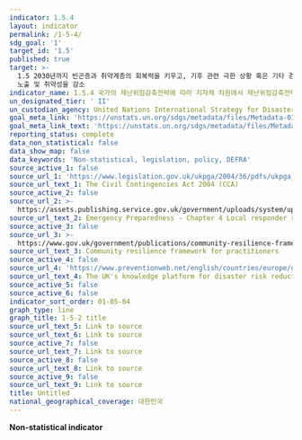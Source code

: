 ```yaml
---
indicator: 1.5.4
layout: indicator
permalink: /1-5-4/
sdg_goal: '1'
target_id: '1.5'
published: true
target: >-
  1.5 2030년까지 빈곤층과 취약계층의 회복력을 키우고, 기후 관련 극한 상황 혹은 기타 경제적, 사회적, 환경적인 충격과 재난에 대한
  노출 및 취약성을 감소
indicator_name: 1.5.4 국가의 재난위험감축전략에 따라 지자체 차원에서 재난위험감축전략을 갖추고 있는 비율
un_designated_tier: ' II'
un_custodian_agency: United Nations International Strategy for Disaster Reduction (UNISDR)
goal_meta_link: 'https://unstats.un.org/sdgs/metadata/files/Metadata-01-05-04.pdf'
goal_meta_link_text: 'https://unstats.un.org/sdgs/metadata/files/Metadata-01-05-04.pdf'
reporting_status: complete
data_non_statistical: false
data_show_map: false
data_keywords: 'Non-statistical, legislation, policy, DEFRA'
source_active_1: false
source_url_1: 'https://www.legislation.gov.uk/ukpga/2004/36/pdfs/ukpga_20040036_en.pdf'
source_url_text_1: The Civil Contingencies Act 2004 (CCA)
source_active_2: false
source_url_2: >-
  https://assets.publishing.service.gov.uk/government/uploads/system/uploads/attachment_data/file/61027/Chapter-4-Local_20Responder-Risk-assessment-duty-revised-March.pdf
source_url_text_2: Emergency Preparedness - Chapter 4 Local responder risk assessment duty
source_active_3: false
source_url_3: >-
  https://www.gov.uk/government/publications/community-resilience-framework-for-practitioners
source_url_text_3: Community resilience framework for practitioners
source_active_4: false
source_url_4: 'https://www.preventionweb.net/english/countries/europe/gbr/'
source_url_text_4: The UK's knowledge platform for disaster risk reduction
source_active_5: false
source_active_6: false
indicator_sort_order: 01-05-04
graph_type: line
graph_title: 1-5-2 title
source_url_text_5: Link to source
source_url_text_6: Link to source
source_active_7: false
source_url_text_7: Link to source
source_active_8: false
source_url_text_8: Link to source
source_active_9: false
source_url_text_9: Link to source
title: Untitled
national_geographical_coverage: 대한민국
---
```

**Non-statistical indicator**
